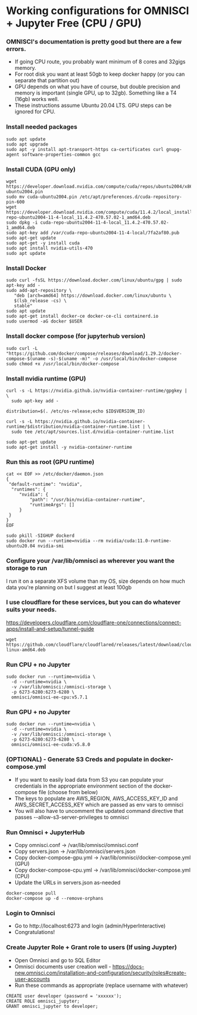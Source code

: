 # Working configurations for OMNISCI + Jupyter Free (CPU / GPU)

### OMNISCI's documentation is pretty good but there are a few errors.

- If going CPU route, you probably want minimum of 8 cores and 32gigs memory.
- For root disk you want at least 50gb to keep docker happy (or you can separate that partition out)
- GPU depends on what you have of course, but double precision and memory is important (single GPU, up to 32gb). Something like a T4 (16gb) works well.
- These instructions assume Ubuntu 20.04 LTS. GPU steps can be ignored for CPU.


### Install needed packages
```
sudo apt update
sudo apt upgrade
sudo apt -y install apt-transport-https ca-certificates curl gnupg-agent software-properties-common gcc
```

### Install CUDA (GPU only)
```
wget https://developer.download.nvidia.com/compute/cuda/repos/ubuntu2004/x86_64/cuda-ubuntu2004.pin
sudo mv cuda-ubuntu2004.pin /etc/apt/preferences.d/cuda-repository-pin-600
wget https://developer.download.nvidia.com/compute/cuda/11.4.2/local_installers/cuda-repo-ubuntu2004-11-4-local_11.4.2-470.57.02-1_amd64.deb
sudo dpkg -i cuda-repo-ubuntu2004-11-4-local_11.4.2-470.57.02-1_amd64.deb
sudo apt-key add /var/cuda-repo-ubuntu2004-11-4-local/7fa2af80.pub
sudo apt-get update
sudo apt-get -y install cuda
sudo apt install nvidia-utils-470
sudo apt update
```

### Install Docker
```
sudo curl -fsSL https://download.docker.com/linux/ubuntu/gpg | sudo apt-key add -
sudo add-apt-repository \
   "deb [arch=amd64] https://download.docker.com/linux/ubuntu \
   $(lsb_release -cs) \
   stable"
sudo apt update
sudo apt-get install docker-ce docker-ce-cli containerd.io
sudo usermod -aG docker $USER
```


### Install docker compose (for jupyterhub version)
```
sudo curl -L "https://github.com/docker/compose/releases/download/1.29.2/docker-compose-$(uname -s)-$(uname -m)" -o /usr/local/bin/docker-compose
sudo chmod +x /usr/local/bin/docker-compose
```


### Install nvidia runtime (GPU)
```
curl -s -L https://nvidia.github.io/nvidia-container-runtime/gpgkey | \
  sudo apt-key add -  

distribution=$(. /etc/os-release;echo $ID$VERSION_ID)

curl -s -L https://nvidia.github.io/nvidia-container-runtime/$distribution/nvidia-container-runtime.list | \
  sudo tee /etc/apt/sources.list.d/nvidia-container-runtime.list

sudo apt-get update
sudo apt-get install -y nvidia-container-runtime
```

### Run this as root (GPU runtime)
```
cat << EOF >> /etc/docker/daemon.json
{
 "default-runtime": "nvidia",
  "runtimes": {
     "nvidia": {
         "path": "/usr/bin/nvidia-container-runtime",
         "runtimeArgs": []
     }
 }
}
EOF

sudo pkill -SIGHUP dockerd
sudo docker run --runtime=nvidia --rm nvidia/cuda:11.0-runtime-ubuntu20.04 nvidia-smi
```

### Configure your /var/lib/omnisci as wherever you want the storage to run
I run it on a separate XFS volume than my OS, size depends on how much data you're planning on but I suggest at least 100gb


### I use cloudflare for these services, but you can do whatever suits your needs.
https://developers.cloudflare.com/cloudflare-one/connections/connect-apps/install-and-setup/tunnel-guide

```
wget https://github.com/cloudflare/cloudflared/releases/latest/download/cloudflared-linux-amd64.deb
```


### Run CPU + no Jupyter
```
sudo docker run --runtime=nvidia \
  -d --runtime=nvidia \
  -v /var/lib/omnisci:/omnisci-storage \
  -p 6273-6280:6273-6280 \
  omnisci/omnisci-ee-cpu:v5.7.1
```


### Run GPU + no Jupyter
```
sudo docker run --runtime=nvidia \
  -d --runtime=nvidia \
  -v /var/lib/omnisci:/omnisci-storage \
  -p 6273-6280:6273-6280 \
  omnisci/omnisci-ee-cuda:v5.8.0
```


### (OPTIONAL) - Generate S3 Creds and populate in docker-compose.yml
- If you want to easily load data from S3 you can populate your credentials in the appropriate environment section of the docker-compose file (choose from below)
- The keys to populate are AWS_REGION, AWS_ACCESS_KEY_ID and AWS_SECRET_ACCESS_KEY which are passed as env vars to omnisci
- You will also have to uncomment the updated command directive that passes --allow-s3-server-privileges to omnisci


### Run Omnisci + JupyterHub
- Copy omnisci.conf -> /var/lib/omnisci/omnisci.conf
- Copy servers.json -> /var/lib/omnisci/servers.json
- Copy docker-compose-gpu.yml -> /var/lib/omnisci/docker-compose.yml (GPU)
- Copy docker-compose-cpu.yml -> /var/lib/omnisci/docker-compose.yml (CPU)
- Update the URLs in servers.json as-needed

```
docker-compose pull
docker-compose up -d --remove-orphans
```

### Login to Omnisci
- Go to http://localhost:6273 and login (admin/HyperInteractive)
- Congratulations!

### Create Jupyter Role + Grant role to users (If using Juypter)
- Open Omnisci and go to SQL Editor
- Omnisci documents user creation well - https://docs-new.omnisci.com/installation-and-configuration/security/roles#create-user-accounts
- Run these commands as appropriate (replace username with whatever)
```
CREATE user developer (password = 'xxxxxx');
CREATE ROLE omnisci_jupyter;
GRANT omnisci_jupyter to developer;
```
